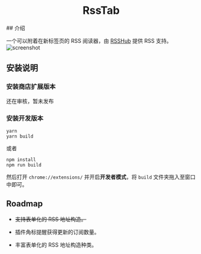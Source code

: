 <h1 align="center">RssTab</h1>
## 介绍

一个可以附着在新标签页的 RSS 阅读器，由 [RSSHub](https://github.com/DIYgod/RSSHub) 提供 RSS 支持。
![screenshot](https://i.loli.net/2019/10/28/nD7XAu3M2czby8W.png)

## 安装说明

### 安装商店扩展版本
还在审核，暂未发布

### 安装开发版本

```shell
yarn
yarn build
```
或者
```shell
npm install
npm run build
```
然后打开 `chrome://extensions/` 并开启**开发者模式**，将 `build` 文件夹拖入至窗口中即可。



## Roadmap

* ~~支持表单化的 RSS 地址构造。~~

* 插件角标提醒获得更新的订阅数量。
* 丰富表单化的 RSS 地址构造种类。